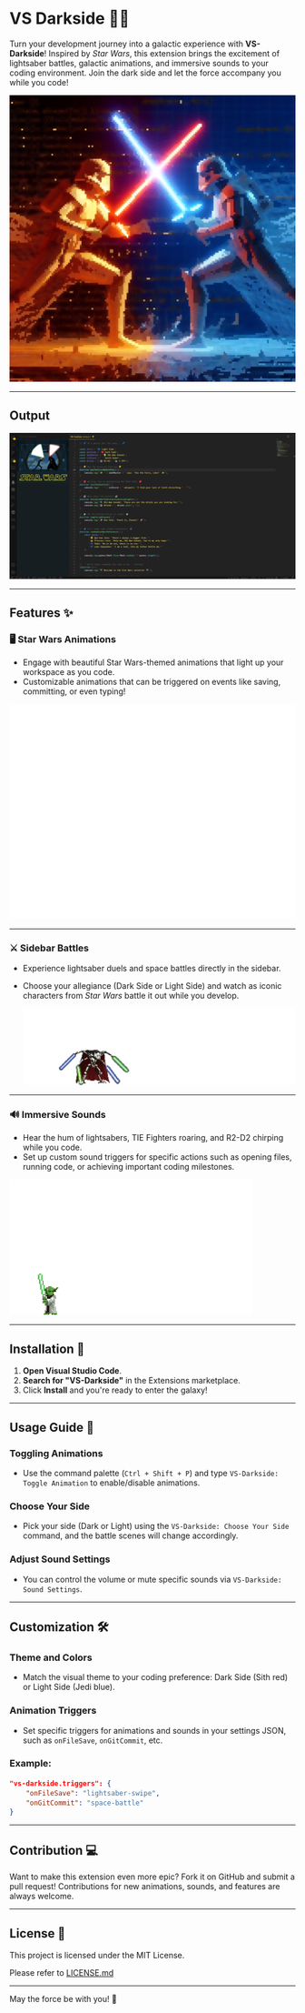 # VS Darkside 🚀🌑

Turn your development journey into a galactic experience with **VS-Darkside**! Inspired by *Star Wars*, this extension brings the excitement of lightsaber battles, galactic animations, and immersive sounds to your coding environment. Join the dark side and let the force accompany you while you code!

![VS-Darkside Preview](media/banner.png)

---

## Output

![VS-Darkside Preview](media/screen.png)

---

## Features ✨

### 🖥️ **Star Wars Animations**
- Engage with beautiful Star Wars-themed animations that light up your workspace as you code.
- Customizable animations that can be triggered on events like saving, committing, or even typing!

![Animation Preview](media/darth2.gif)

---

### ⚔️ **Sidebar Battles**
- Experience lightsaber duels and space battles directly in the sidebar.
- Choose your allegiance (Dark Side or Light Side) and watch as iconic characters from *Star Wars* battle it out while you develop.
  
  ![Sidebar Battle](media/grev2.gif)

---

### 🔊 **Immersive Sounds**
- Hear the hum of lightsabers, TIE Fighters roaring, and R2-D2 chirping while you code.
- Set up custom sound triggers for specific actions such as opening files, running code, or achieving important coding milestones.

![Sound Effects](media/yoda.gif)

---

## Installation 🔧

1. **Open Visual Studio Code**.
2. **Search for "VS-Darkside"** in the Extensions marketplace.
3. Click **Install** and you're ready to enter the galaxy!

---

## Usage Guide 📖

### **Toggling Animations**
- Use the command palette (`Ctrl + Shift + P`) and type `VS-Darkside: Toggle Animation` to enable/disable animations.

### **Choose Your Side**
- Pick your side (Dark or Light) using the `VS-Darkside: Choose Your Side` command, and the battle scenes will change accordingly.

### **Adjust Sound Settings**
- You can control the volume or mute specific sounds via `VS-Darkside: Sound Settings`.

---

## Customization 🛠️

### **Theme and Colors**
- Match the visual theme to your coding preference: Dark Side (Sith red) or Light Side (Jedi blue).

### **Animation Triggers**
- Set specific triggers for animations and sounds in your settings JSON, such as `onFileSave`, `onGitCommit`, etc.

### Example:
```json
"vs-darkside.triggers": {
    "onFileSave": "lightsaber-swipe",
    "onGitCommit": "space-battle"
}
```

---

## Contribution 💻

Want to make this extension even more epic? Fork it on GitHub and submit a pull request! Contributions for new animations, sounds, and features are always welcome.

---

## License 📜

This project is licensed under the MIT License.

Please refer to [LICENSE.md](LICENSE.md)

---

May the force be with you! 🌌
